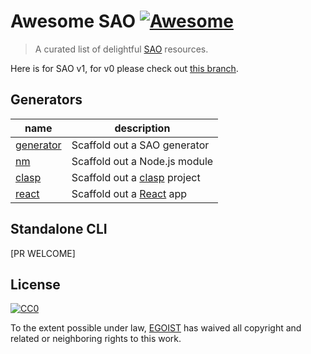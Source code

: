 # Awesome SAO [![Awesome](https://cdn.rawgit.com/sindresorhus/awesome/d7305f38d29fed78fa85652e3a63e154dd8e8829/media/badge.svg)](https://github.com/sindresorhus/awesome)

> A curated list of delightful [SAO](https://github.com/saojs/sao) resources.

Here is for SAO v1, for v0 please check out [this branch](https://github.com/saojs/awesome-sao/tree/v0).

## Generators

|name|description|
|---|---|
|[generator](https://github.com/saojs/sao-generator)|Scaffold out a SAO generator|
|[nm](https://github.com/saojs/sao-nm)|Scaffold out a Node.js module|
|[clasp](https://github.com/takanakahiko/sao-clasp)|Scaffold out a [clasp](https://github.com/google/clasp) project|
|[react](https://github.com/saojs/sao-react)|Scaffold out a [React](https://reactjs.org) app|

## Standalone CLI

[PR WELCOME]

## License

[![CC0](http://mirrors.creativecommons.org/presskit/buttons/88x31/svg/cc-zero.svg)](https://creativecommons.org/publicdomain/zero/1.0/)

To the extent possible under law, [EGOIST](http://egoist.sh) has waived all copyright and related or neighboring rights to this work.
